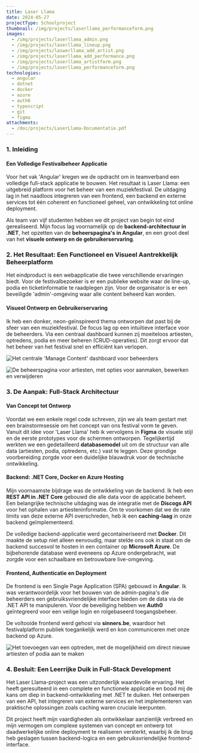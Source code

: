 ```yaml
---
title: Laser Llama
date: 2024-05-27
projectType: Schoolproject
thumbnail: /img/projects/laserllama_performanceform.png
images:
  - /img/projects/laserllama_admin.png
  - /img/projects/laserllama_lineup.png
  - /img/projects/laswerllama_add_artist.png
  - /img/projects/laserllama_add_performance.png
  - /img/projects/laserllama_artistform.png
  - /img/projects/laserllama_performanceform.png
technologies:
  - angular
  - dotnet
  - docker
  - azure
  - auth0
  - typescript
  - git
  - figma
attachments:
  - /doc/projects/LaserLlama-Documentatie.pdf
---
```


### 1. Inleiding

#### Een Volledige Festivalbeheer Applicatie

Voor het vak 'Angular' kregen we de opdracht om in teamverband een volledige full-stack applicatie te bouwen. Het resultaat is Laser Llama: een uitgebreid platform voor het beheer van een muziekfestival. De uitdaging lag in het naadloos integreren van een frontend, een backend en externe services tot één coherent en functioneel geheel, van ontwikkeling tot online deployment.

Als team van vijf studenten hebben we dit project van begin tot eind gerealiseerd. Mijn focus lag voornamelijk op de **backend-architectuur in .NET**, het opzetten van de **beheerspagina's in Angular**, en een groot deel van het **visuele ontwerp en de gebruikerservaring**.

### 2. Het Resultaat: Een Functioneel en Visueel Aantrekkelijk Beheerplatform

Het eindproduct is een webapplicatie die twee verschillende ervaringen biedt. Voor de festivalbezoeker is er een publieke website waar de line-up, podia en ticketinformatie te raadplegen zijn. Voor de organisator is er een beveiligde 'admin'-omgeving waar alle content beheerd kan worden.

#### Visueel Ontwerp en Gebruikerservaring

Ik heb een donker, neon-geïnspireerd thema ontworpen dat past bij de sfeer van een muziekfestival. De focus lag op een intuïtieve interface voor de beheerders. Via een centraal dashboard kunnen zij moeiteloos artiesten, optredens, podia en meer beheren (CRUD-operaties). Dit zorgt ervoor dat het beheer van het festival snel en efficiënt kan verlopen.

![Het centrale 'Manage Content' dashboard voor beheerders](/img/projects/laserllama_admin.png)

![De beheerspagina voor artiesten, met opties voor aanmaken, bewerken en verwijderen](/img/projects/laswerllama_add_artist.png)

### 3. De Aanpak: Full-Stack Architectuur

#### Van Concept tot Ontwerp

Voordat we een enkele regel code schreven, zijn we als team gestart met een brainstormsessie om het concept van ons festival vorm te geven. Vanuit dit idee voor 'Laser Llama' heb ik vervolgens in **Figma** de visuele stijl en de eerste prototypes voor de schermen ontworpen. Tegelijkertijd werkten we een gedetailleerd **databasemodel** uit om de structuur van alle data (artiesten, podia, optredens, etc.) vast te leggen. Deze grondige voorbereiding zorgde voor een duidelijke blauwdruk voor de technische ontwikkeling.

#### Backend: .NET Core, Docker en Azure Hosting

Mijn voornaamste bijdrage was de ontwikkeling van de backend. Ik heb een **REST API in .NET Core** gebouwd die alle data voor de applicatie beheert. Een belangrijke technische uitdaging was de integratie met de **Discogs API** voor het ophalen van artiesteninformatie. Om te voorkomen dat we de rate limits van deze externe API overschreden, heb ik een **caching-laag** in onze backend geïmplementeerd.

De volledige backend-applicatie werd gecontaineriseerd met **Docker**. Dit maakte de setup niet alleen eenvoudig, maar stelde ons ook in staat om de backend succesvol te hosten in een container op **Microsoft Azure**. De bijbehorende database werd eveneens op Azure ondergebracht, wat zorgde voor een schaalbare en betrouwbare live-omgeving.

#### Frontend, Authenticatie en Deployment

De frontend is een Single Page Application (SPA) gebouwd in **Angular**. Ik was verantwoordelijk voor het bouwen van de admin-pagina's die beheerders een gebruiksvriendelijke interface bieden om de data via de .NET API te manipuleren. Voor de beveiliging hebben we **Auth0** geïntegreerd voor een veilige login en rolgebaseerd toegangsbeheer.

De voltooide frontend werd gehost via **sinners.be**, waardoor het festivalplatform publiek toegankelijk werd en kon communiceren met onze backend op Azure.

![Het toevoegen van een optreden, met de mogelijkheid om direct nieuwe artiesten of podia aan te maken](/img/projects/laserllama_add_performance.png)

### 4. Besluit: Een Leerrijke Duik in Full-Stack Development

Het Laser Llama-project was een uitzonderlijk waardevolle ervaring. Het heeft geresulteerd in een complete en functionele applicatie en bood mij de kans om diep in backend-ontwikkeling met .NET te duiken. Het ontwerpen van een API, het integreren van externe services en het implementeren van praktische oplossingen zoals caching waren cruciale leerpunten.

Dit project heeft mijn vaardigheden als ontwikkelaar aanzienlijk verbreed en mijn vermogen om complexe systemen van concept en ontwerp tot daadwerkelijke online deployment te realiseren versterkt, waarbij ik de brug heb geslagen tussen backend-logica en een gebruiksvriendelijke frontend-interface.
